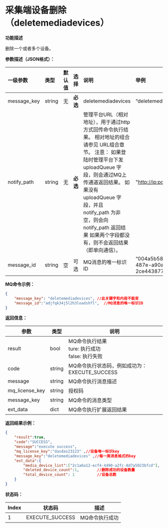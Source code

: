 # 采集端设备删除（deletemediadevices）

**功能描述**

删除一个或者多个设备。

**参数描述（JSON格式）：**

| 一级参数    | 类型   | 默认值 | 选择     | 说明                                                         | 举例                                         |
| :---------- | :----- | :----- | :------- | :----------------------------------------------------------- | :------------------------------------------- |
| message_key | string | 无     | **必选** | deletemediadevices                                           | “deletemediadevices”                         |
| notify_path | string | 无     | **必选** | 管理平台URL（相对地址），用于通过http方式回传命令执行结果。 相对地址的组合请参见 URL组合章节。 注意： 如果登陆时管理平台下发 uploadQueue 字段，则会通过MQ上传通道返回结果。  如果没有 uploadQueue 字段，并且 notify_path 为非空，则会向 notify_path 返回结果 如果两个字段都没有，则不会返回结果（即单向通信）。 | "[http://ip:port:/getResult](http://ipport)" |
| message_id  | string | 空     | 可选     | MQ消息的唯一标识ID                                           | “004a5b58-32e8-487e-a90a-2ce443877e7e”       |

**MQ命令示例：**



```json
{     
    "message_key": "deletemediadevices", //此关键字和内容不能变        
    "message_id":"adjfqk34j5l2h3loadshfl",  //MQ消息的唯一标识ID
}
```

**返回信息：**

| 参数           | 类型   | 说明                                                    |
| -------------- | ------ | ------------------------------------------------------- |
| result         | bool   | MQ命令执行结果<br />ture: 执行成功<br />false: 执行失败 |
| code           | string | MQ命令执行状态码，例如成功为：EXECUTE_SUCCESS           |
| message        | string | MQ命令执行消息描述                                      |
| mq_license_key | string | 授权码                                                  |
| message_key    | string | MQ命令的消息类型                                        |
| ext_data       | dict   | MQ命令执行扩展返回结果                                  |

**返回结果示例：**

```json
{
    "result":true,
    "code":"SUCCESS",
    "message":"execute success",
    "mq_license_key":"dasdas23123" ,//设备唯一标识key
    "message_key":"deletemediadevices" ,//每一类消息格式的key
    "ext_data":{
       	"media_device_list":["2c1a6a12-ecf4-4490-a2fc-8d7a5023bfcd"],   //删除成功的设备id
        "deleted_device_count":1,        //删除成功的设备数量
  		"total_device_count": 1          //设备总数
    }
}
```

**状态码：**

| Index | 状态码          | 描述           |
| ----- | --------------- | -------------- |
| 1     | EXECUTE_SUCCESS | MQ命令执行成功 |